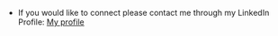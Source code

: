 - If you would like to connect please contact me through my LinkedIn Profile: [My profile](https://www.linkedin.com/in/johnphelan0/)

<!---
johnphelan/johnphelan is a ✨ special ✨ repository because its `README.md` (this file) appears on your GitHub profile.
You can click the Preview link to take a look at your changes.
--->
